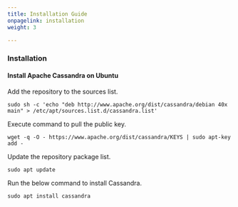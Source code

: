 ```yaml
---
title: Installation Guide
onpagelink: installation
weight: 3

---
```


### Installation

#### **Install Apache Cassandra on Ubuntu**

Add the repository to the sources list.

 ```
sudo sh -c 'echo "deb http://www.apache.org/dist/cassandra/debian 40x main" > /etc/apt/sources.list.d/cassandra.list'
```

Execute command to pull the public key.

 ```
wget -q -O - https://www.apache.org/dist/cassandra/KEYS | sudo apt-key add -
```

Update the repository package list.

 ```
sudo apt update
```

Run the below command to install Cassandra.

 ```
sudo apt install cassandra
```